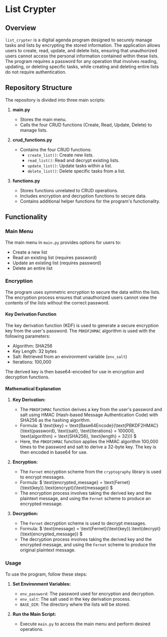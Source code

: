 # List Crypter

## Overview

`list_crypter` is a digital agenda program designed to securely manage tasks and lists by encrypting the stored information. The application allows users to create, read, update, and delete lists, ensuring that unauthorized users cannot access the personal information contained within these lists. The program requires a password for any operation that involves reading, updating, or deleting specific tasks, while creating and deleting entire lists do not require authentication.

## Repository Structure

The repository is divided into three main scripts:

1. **main.py**
   - Stores the main menu.
   - Calls the four CRUD functions (Create, Read, Update, Delete) to manage lists.

2. **crud_functions.py**
   - Contains the four CRUD functions:
     - `create_list()`: Create new lists.
     - `read_list()`: Read and decrypt existing lists.
     - `update_list()`: Update tasks within a list.
     - `delete_list()`: Delete specific tasks from a list.

3. **functions.py**
   - Stores functions unrelated to CRUD operations.
   - Includes encryption and decryption functions to secure data.
   - Contains additional helper functions for the program's functionality.

## Functionality

### Main Menu

The main menu in `main.py` provides options for users to:
- Create a new list
- Read an existing list (requires password)
- Update an existing list (requires password)
- Delete an entire list

### Encryption

The program uses symmetric encryption to secure the data within the lists. The encryption process ensures that unauthorized users cannot view the contents of the lists without the correct password.

#### Key Derivation Function

The key derivation function (KDF) is used to generate a secure encryption key from the user's password. The `PBKDF2HMAC` algorithm is used with the following parameters:
- Algorithm: SHA256
- Key Length: 32 bytes
- Salt: Retrieved from an environment variable (`env_salt`)
- Iterations: 100,000

The derived key is then base64-encoded for use in encryption and decryption functions.

#### Mathematical Explanation

1. **Key Derivation:**
   - The `PBKDF2HMAC` function derives a key from the user's password and salt using HMAC (Hash-based Message Authentication Code) with SHA256 as the hashing algorithm.
   - Formula: 
     $ \text{key} = \text{Base64Encode}(\text{PBKDF2HMAC}(\text{password}, \text{salt}, \text{iterations} = 100000, \text{algorithm} = \text{SHA256}, \text{length} = 32})) $
   - Here, the `PBKDF2HMAC` function applies the HMAC algorithm 100,000 times to the password and salt to derive a 32-byte key. The key is then encoded in base64 for use.

2. **Encryption:**
   - The `Fernet` encryption scheme from the `cryptography` library is used to encrypt messages.
   - Formula: 
     $ \text{encrypted\_message} = \text{Fernet}(\text{key}).\text{encrypt}(\text{message}) $
   - The encryption process involves taking the derived key and the plaintext message, and using the `Fernet` scheme to produce an encrypted message.

3. **Decryption:**
   - The `Fernet` decryption scheme is used to decrypt messages.
   - Formula: 
     $ \text{message} = \text{Fernet}(\text{key}).\text{decrypt}(\text{encrypted\_message}) $
   - The decryption process involves taking the derived key and the encrypted message, and using the `Fernet` scheme to produce the original plaintext message.






### Usage

To use the program, follow these steps:

1. **Set Environment Variables:**
   - `env_password`: The password used for encryption and decryption.
   - `env_salt`: The salt used in the key derivation process.
   - `BASE_DIR`: The directory where the lists will be stored.

2. **Run the Main Script:**
   - Execute `main.py` to access the main menu and perform desired operations.

